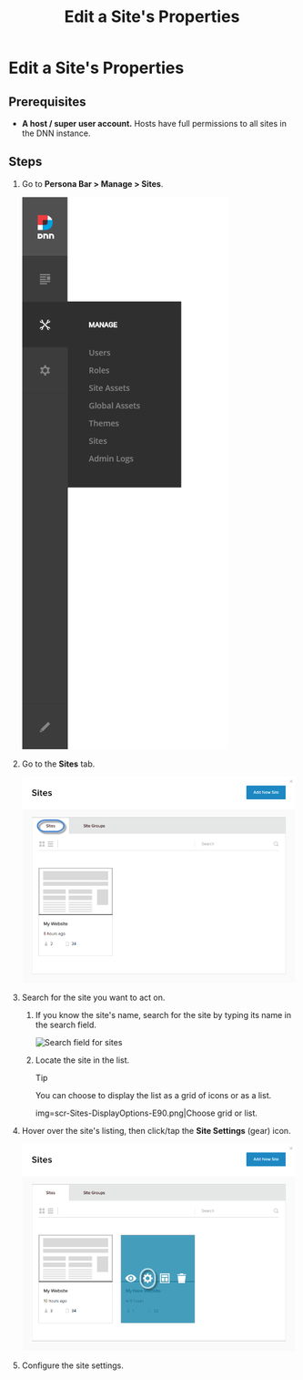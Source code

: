 ﻿---
uid: edit-site-properties
locale: en
title: Edit a Site's Properties
dnnversion: 09.02.00
related-topics: create-site,view-site,delete-site,move-site-to-another-server
---

# Edit a Site's Properties

## Prerequisites

*   **A host / super user account.** Hosts have full permissions to all sites in the DNN instance.

## Steps

1.  Go to **Persona Bar \> Manage \> Sites**.
    
    ![Persona Bar > Manage > Sites](/images/scr-pbar-host-Manage-E91-platform.png)

    
2.  Go to the **Sites** tab.
    
      
    
    ![](/images/scr-Sites-SitesTab-E90.png)
    
      
    
3.  Search for the site you want to act on.
    1.  If you know the site's name, search for the site by typing its name in the search field.
        
          
        
        ![Search field for sites](/images/scr-Sites-Search-E90.png)
        
          
        
    2.  Locate the site in the list.
        
        > [!Tip]
        > You can choose to display the list as a grid of icons or as a list.
        
        img=scr-Sites-DisplayOptions-E90.png|Choose grid or list.
        
4.  Hover over the site's listing, then click/tap the **Site Settings** (gear) icon.
    
      
    
    ![](/images/scr-Sites-Sites-SiteIcons-SiteSettings-E90.png)
    
      
    
5.  Configure the site settings.
